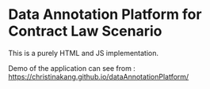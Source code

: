 # Data Annotation Platform for Contract Law Scenario

This is a purely HTML and JS implementation.

Demo of the application can see from : https://christinakang.github.io/dataAnnotationPlatform/

